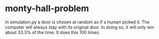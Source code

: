 # monty-hall-problem

In simulation.py a door is chosen at random as if a human picked it.
The computer will always stay with its original door.
In doing so, it will only win about 33.3% of the time.
It does this 100 times.
